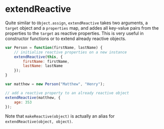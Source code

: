 # extendReactive

Quite similar to `Object.assign`, `extendReactive` takes two arguments, a `target` object and a `properties` map, and addes all key-value pairs from the properties to the `target` as reactive properties.
This is very useful in constructor functions or to extend already reactive objects.

```javascript
var Person = function(firstName, lastName) {
	// initialize reactive properties on a new instance
	extendReactive(this, {
		firstName: firstName,
		lastName: lastName
	});
}

var matthew = new Person("Matthew", "Henry");

// add a reactive property to an already reactive object
extendReactive(matthew, {
	age: 353
});
```

Note that `makeReactive(object)` is actually an alias for `extendReactive(object, object)`.